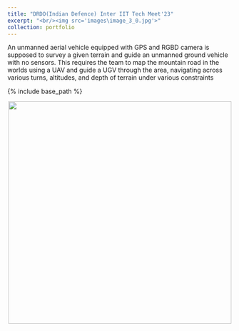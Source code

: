```yaml
---
title: "DRDO(Indian Defence) Inter IIT Tech Meet'23"
excerpt: "<br/><img src='images\image_3_0.jpg'>"
collection: portfolio
---
```


An unmanned aerial vehicle equipped with GPS and RGBD camera is supposed to survey
a given terrain and guide an unmanned ground vehicle with no sensors. This requires the
team to map the mountain road in the worlds using a UAV and guide a UGV through the
area, navigating across various turns, altitudes, and depth of terrain under various
constraints


{% include base_path %}
<div style="text-align: center;">
  <img src="{{ base_path }}/images/image_3_1.png" width="500">
</div>
